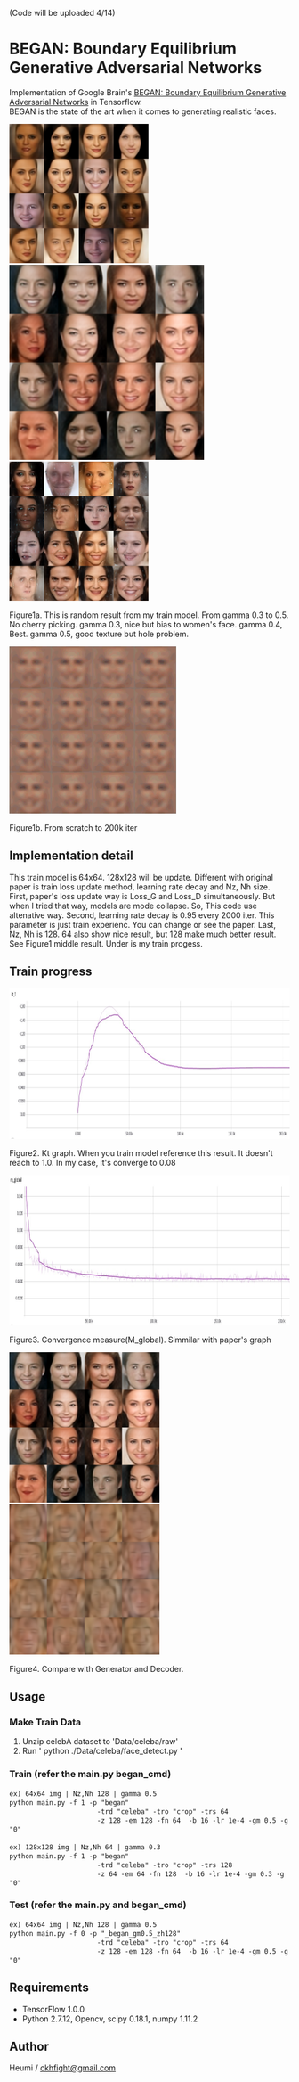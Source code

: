 (Code will be uploaded 4/14)
# BEGAN: Boundary Equilibrium Generative Adversarial Networks
Implementation of Google Brain's [BEGAN: Boundary Equilibrium Generative Adversarial Networks](https://arxiv.org/pdf/1610.07629v2.pdf) in Tensorflow. \
BEGAN is the state of the art when it comes to generating realistic faces.

<p>
<img src="Result/gamma_0.3.bmp" width="250" height="250" />
<img src="Result/gamma_0.4.bmp" width="350" height="350" />
<img src="Result/gamma_0.5.bmp" width="250" height="250" />
</p>

Figure1a. This is random result from my train model. From gamma 0.3 to 0.5. No cherry picking. gamma 0.3, nice but bias to women's face. gamma 0.4, Best. gamma 0.5, good texture but hole problem. 

<p>
<img src="Result/result.gif" width="300" height="300" />
</p>

Figure1b. From scratch to 200k iter

## Implementation detail 
This train model is 64x64. 128x128 will be update. Different with original paper is train loss update method, learning rate decay and Nz, Nh size. First, paper's loss update way is Loss_G and Loss_D simultaneously. But when I tried that way, models are mode collapse. So, This code use altenative way. Second, learning rate decay is 0.95 every 2000 iter. This parameter is just train experienc. You can change or see the paper. Last, Nz, Nh is 128. 64 also show nice result, but 128 make much better result. See Figure1 middle result. Under is my train progess.

## Train progress
<p>
<img src="Result/kt.jpg" width="810" height="270" />
</p>

Figure2. Kt graph. When you train model reference this result. It doesn't reach to 1.0. In my case, it's converge to 0.08

<p>
<img src="Result/m_global.jpg" width="810" height="270" />
</p>

Figure3. Convergence measure(M_global). Simmilar with paper's graph

<p>
<img src="Result/gamma_0.4.bmp" width="270" height="270" />
<img src="Result/decoder.bmp" width="270" height="270" />
</p>

Figure4. Compare with Generator and Decoder. 



## Usage
### Make Train Data
1. Unzip celebA dataset to 'Data/celeba/raw'
2. Run ' python ./Data/celeba/face_detect.py '
    
### Train (refer the main.py began_cmd)
    ex) 64x64 img | Nz,Nh 128 | gamma 0.5
    python main.py -f 1 -p "began" 
                          -trd "celeba" -tro "crop" -trs 64   
                          -z 128 -em 128 -fn 64  -b 16 -lr 1e-4 -gm 0.5 -g "0"
    
    ex) 128x128 img | Nz,Nh 64 | gamma 0.3                         
    python main.py -f 1 -p "began" 
                          -trd "celeba" -tro "crop" -trs 128
                          -z 64 -em 64 -fn 128  -b 16 -lr 1e-4 -gm 0.3 -g "0"
                          
### Test (refer the main.py and began_cmd)   
    ex) 64x64 img | Nz,Nh 128 | gamma 0.5
    python main.py -f 0 -p "_began_gm0.5_zh128" 
                          -trd "celeba" -tro "crop" -trs 64   
                          -z 128 -em 128 -fn 64  -b 16 -lr 1e-4 -gm 0.5 -g "0"
                          
                          
## Requirements
- TensorFlow 1.0.0
- Python 2.7.12, Opencv, scipy 0.18.1, numpy 1.11.2                          

## Author
Heumi / ckhfight@gmail.com
    

